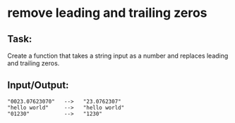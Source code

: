 # remove leading and trailing zeros

## Task:

Create a function that takes a string input as a number and replaces leading and trailing zeros.

## Input/Output:

```
"0023.07623070"   -->   "23.0762307"  
"hello world"     -->   "hello world"  
"01230"           -->   "1230"  
```